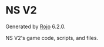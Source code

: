 # NS V2

Generated by [Rojo](https://github.com/rojo-rbx/rojo) 6.2.0.

NS V2's game code, scripts, and files.
